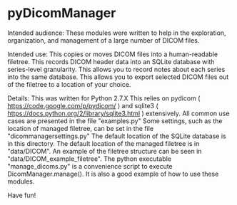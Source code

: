 pyDicomManager
================

Intended audience:
These modules were written to help in the exploration, organization, and management of a large number of DICOM files.

Intended use:
This copies or moves DICOM files into a human-readable filetree.
This records DICOM header data into an SQLite database with series-level granularity.
This allows you to record notes about each series into the same database.
This allows you to export selected DICOM files out of the filetree to a location of your choice.

Details:
This was written for Python 2.7.X
This relies on pydicom ( https://code.google.com/p/pydicom/ ) and sqlite3 ( https://docs.python.org/2/library/sqlite3.html ) extensively.
All common use cases are presented in the file "examples.py"
Some settings, such as the location of managed filetree, can be set in the file "dicommanagersettings.py"
The default location of the SQLite database is in this directory.
The default location of the managed filetree is in "data/DICOM".
An example of the filetree structure can be seen in "data/DICOM_example_filetree".
The python executable "manage_dicoms.py" is a convenience script to execute DicomManager.manage().
It is also a good example of how to use these modules.

Have fun!